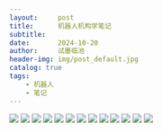 ```yaml
---
layout:     post
title:      机器人机构学笔记
subtitle:   
date:       2024-10-20
author:     试墨临池
header-img: img/post_default.jpg
catalog: true
tags:
    - 机器人
    - 笔记
---
```


![](https://raw.githubusercontent.com/shimolinchi/shimolinchi.github.io/master/img/2024-10-20-机器人机构学笔记/1.png)
![](https://raw.githubusercontent.com/shimolinchi/shimolinchi.github.io/master/img/2024-10-20-机器人机构学笔记/2.png)
![](https://raw.githubusercontent.com/shimolinchi/shimolinchi.github.io/master/img/2024-10-20-机器人机构学笔记/3.png)
![](https://raw.githubusercontent.com/shimolinchi/shimolinchi.github.io/master/img/2024-10-20-机器人机构学笔记/4.png)
![](https://raw.githubusercontent.com/shimolinchi/shimolinchi.github.io/master/img/2024-10-20-机器人机构学笔记/5.png)
![](https://raw.githubusercontent.com/shimolinchi/shimolinchi.github.io/master/img/2024-10-20-机器人机构学笔记/6.png)
![](https://raw.githubusercontent.com/shimolinchi/shimolinchi.github.io/master/img/2024-10-20-机器人机构学笔记/7.png)
![](https://raw.githubusercontent.com/shimolinchi/shimolinchi.github.io/master/img/2024-10-20-机器人机构学笔记/8.png)
![](https://raw.githubusercontent.com/shimolinchi/shimolinchi.github.io/master/img/2024-10-20-机器人机构学笔记/9.png)
![](https://raw.githubusercontent.com/shimolinchi/shimolinchi.github.io/master/img/2024-10-20-机器人机构学笔记/10.png)
![](https://raw.githubusercontent.com/shimolinchi/shimolinchi.github.io/master/img/2024-10-20-机器人机构学笔记/11png)
![](https://raw.githubusercontent.com/shimolinchi/shimolinchi.github.io/master/img/2024-10-20-机器人机构学笔记/12.png)
![](https://raw.githubusercontent.com/shimolinchi/shimolinchi.github.io/master/img/2024-10-20-机器人机构学笔记/13.png)